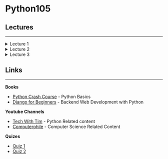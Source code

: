 # Python105

## Lectures 
---
<details>
    <summary>Lecture 1</summary>

- Basic Output
    - print builtin function
    - multiple arguments **print(1, 2, 3, 4)**

- Variables
    - Naming Convention
    - snake_case
    - Case Sensitivity

- Basic Data Types in python
    - int (integer)         **(-∞, ..., -2, -1, 0, 1, 2, ..., +∞)**
    - float (fractions)     **(-∞, ..., -1.1, -1, 0, 1.1, 2, ..., +∞)**
    - str (string)          **"hello", 'hello', """Hello""", '''Hello'''**
    - bool (boolean)        **True, False**

- Basic String Operations
    - concatenation **"Hello" + " " + "World"**
    - fstrings **f"I am {20 + 1} years old"**

- Constants
    - just a convention
    - UPPER_CASE
</details>

<details>
    <summary>Lecture 2</summary>

- Type Casting
    - figuring out type of variable **type(variable_name)**
    - just use data type keyword to cast an object to another data type **str(1), int("125")**
    - Errors during type casting **int("hello 25"), float("nick")**

- Data Structures **list**
    - Initialization | **nums = [], nums = list()**
    - Indexing, Why 0?
    - Accessing elements | **nums[0]**
    - Changing elements | **nums[0] = 1**
    - builtin methods | **append, pop, len, sort**
    - Slicing lists | **nums[3:-1], nums[:], nums[::-1]**
    - Errors (Index Error) | **nums[Non existent Index]**

- Loops **for**
    - basic syntax **for element in my_list:**
    - Indentation **body, code block**
    - looping through lists
    - using range function | **range(10), range(5, 10), range(0, 10, 2)**

- F.Q.A.
    - What data types can be stored in list? **Every data type that is defined in python by user or by default is eligible to store in list**
    - How to get reverse order of a list? **list_name.reverse() or list_name[::-1], last one gives python the instruction to get list slice and start from the last element**
    - Why does list indexing start from 0? **since python stores the address of the first element in RAM, during accessing elements python starts counting from that first element's address**


</details>

<details>
    <summary>Lecture 3</summary>

- Boolean Operators **(==, !=, >, >=, <, <=)**
    - Equality **==**
    - Inequality **!=**
    - Greater **>**
    - Greater or Equal to **>=**
    - Less **<**
    - Less or Equal to **<=**

- Flow Control **if, else**
    - conditional statement **if | else**
    - Indentation  **block of code that is executed if statement is satisfied**

- Loops **while**
    - syntax **while something is True**
    - Indentation **Block of code that get executed in while loop**

- Data Structures **tuple**
    - how to define tuple with brackets or commas?

- Using knowledge **Guessing Game**
    - generating random number **random module**
    - Infinite Loops
    - getting user input on every iteration
    - checking input for correctness
    - adding new features (try count, automatic lose after specific amount of tries)

- Challenge **Reversed Guessing Game** 
    - User thinks of the number and computer should guess it!


</details>

## Links
---

**Books**
- [Python Crash Course](https://en.sng1lib.org/book/4995914/5d84d3) - Python Basics
- [Django for Beginners](https://en.sng1lib.org/book/3594011/891d30) - Backend Web Development with Python


**Youtube Channels**
- [Tech With Tim](https://www.youtube.com/c/TechWithTim) - Python Related content
- [Computerphile](https://www.youtube.com/user/Computerphile) - Computer Science Related Content



**Quizes**
- [Quiz 1](https://forms.gle/iTXu5ZzvWKbgwdGs5)
- [Quiz 2](https://forms.gle/Z51QqGiVrXcHWiPj8)